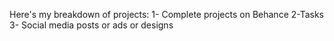 Here's my breakdown of projects:
1- Complete projects on Behance
2-Tasks
3- Social media posts or ads or designs